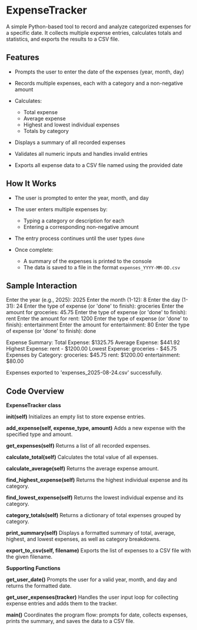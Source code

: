
# ExpenseTracker

A simple Python-based tool to record and analyze categorized expenses for a specific date. It collects multiple expense entries, calculates totals and statistics, and exports the results to a CSV file.

## Features

* Prompts the user to enter the date of the expenses (year, month, day)
* Records multiple expenses, each with a category and a non-negative amount
* Calculates:

  * Total expense
  * Average expense
  * Highest and lowest individual expenses
  * Totals by category
* Displays a summary of all recorded expenses
* Validates all numeric inputs and handles invalid entries
* Exports all expense data to a CSV file named using the provided date

## How It Works

* The user is prompted to enter the year, month, and day
* The user enters multiple expenses by:

  * Typing a category or description for each
  * Entering a corresponding non-negative amount
* The entry process continues until the user types `done`
* Once complete:

  * A summary of the expenses is printed to the console
  * The data is saved to a file in the format `expenses_YYYY-MM-DD.csv`

## Sample Interaction

Enter the year (e.g., 2025):
2025
Enter the month (1-12):
8
Enter the day (1-31):
24
Enter the type of expense (or 'done' to finish):
groceries
Enter the amount for groceries:
45.75
Enter the type of expense (or 'done' to finish):
rent
Enter the amount for rent:
1200
Enter the type of expense (or 'done' to finish):
entertainment
Enter the amount for entertainment:
80
Enter the type of expense (or 'done' to finish):
done

Expense Summary:
Total Expense: \$1325.75
Average Expense: \$441.92
Highest Expense: rent - \$1200.00
Lowest Expense: groceries - \$45.75
Expenses by Category:
groceries: \$45.75
rent: \$1200.00
entertainment: \$80.00

Expenses exported to 'expenses\_2025-08-24.csv' successfully.

## Code Overview

**ExpenseTracker class**

**init(self)**
Initializes an empty list to store expense entries.

**add\_expense(self, expense\_type, amount)**
Adds a new expense with the specified type and amount.

**get\_expenses(self)**
Returns a list of all recorded expenses.

**calculate\_total(self)**
Calculates the total value of all expenses.

**calculate\_average(self)**
Returns the average expense amount.

**find\_highest\_expense(self)**
Returns the highest individual expense and its category.

**find\_lowest\_expense(self)**
Returns the lowest individual expense and its category.

**category\_totals(self)**
Returns a dictionary of total expenses grouped by category.

**print\_summary(self)**
Displays a formatted summary of total, average, highest, and lowest expenses, as well as category breakdowns.

**export\_to\_csv(self, filename)**
Exports the list of expenses to a CSV file with the given filename.

**Supporting Functions**

**get\_user\_date()**
Prompts the user for a valid year, month, and day and returns the formatted date.

**get\_user\_expenses(tracker)**
Handles the user input loop for collecting expense entries and adds them to the tracker.

**main()**
Coordinates the program flow: prompts for date, collects expenses, prints the summary, and saves the data to a CSV file.

